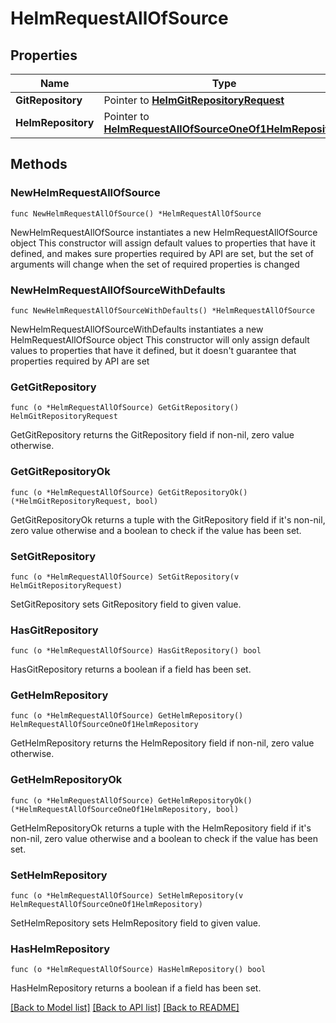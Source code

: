 # HelmRequestAllOfSource

## Properties

Name | Type | Description | Notes
------------ | ------------- | ------------- | -------------
**GitRepository** | Pointer to [**HelmGitRepositoryRequest**](HelmGitRepositoryRequest.md) |  | [optional] 
**HelmRepository** | Pointer to [**HelmRequestAllOfSourceOneOf1HelmRepository**](HelmRequestAllOfSourceOneOf1HelmRepository.md) |  | [optional] 

## Methods

### NewHelmRequestAllOfSource

`func NewHelmRequestAllOfSource() *HelmRequestAllOfSource`

NewHelmRequestAllOfSource instantiates a new HelmRequestAllOfSource object
This constructor will assign default values to properties that have it defined,
and makes sure properties required by API are set, but the set of arguments
will change when the set of required properties is changed

### NewHelmRequestAllOfSourceWithDefaults

`func NewHelmRequestAllOfSourceWithDefaults() *HelmRequestAllOfSource`

NewHelmRequestAllOfSourceWithDefaults instantiates a new HelmRequestAllOfSource object
This constructor will only assign default values to properties that have it defined,
but it doesn't guarantee that properties required by API are set

### GetGitRepository

`func (o *HelmRequestAllOfSource) GetGitRepository() HelmGitRepositoryRequest`

GetGitRepository returns the GitRepository field if non-nil, zero value otherwise.

### GetGitRepositoryOk

`func (o *HelmRequestAllOfSource) GetGitRepositoryOk() (*HelmGitRepositoryRequest, bool)`

GetGitRepositoryOk returns a tuple with the GitRepository field if it's non-nil, zero value otherwise
and a boolean to check if the value has been set.

### SetGitRepository

`func (o *HelmRequestAllOfSource) SetGitRepository(v HelmGitRepositoryRequest)`

SetGitRepository sets GitRepository field to given value.

### HasGitRepository

`func (o *HelmRequestAllOfSource) HasGitRepository() bool`

HasGitRepository returns a boolean if a field has been set.

### GetHelmRepository

`func (o *HelmRequestAllOfSource) GetHelmRepository() HelmRequestAllOfSourceOneOf1HelmRepository`

GetHelmRepository returns the HelmRepository field if non-nil, zero value otherwise.

### GetHelmRepositoryOk

`func (o *HelmRequestAllOfSource) GetHelmRepositoryOk() (*HelmRequestAllOfSourceOneOf1HelmRepository, bool)`

GetHelmRepositoryOk returns a tuple with the HelmRepository field if it's non-nil, zero value otherwise
and a boolean to check if the value has been set.

### SetHelmRepository

`func (o *HelmRequestAllOfSource) SetHelmRepository(v HelmRequestAllOfSourceOneOf1HelmRepository)`

SetHelmRepository sets HelmRepository field to given value.

### HasHelmRepository

`func (o *HelmRequestAllOfSource) HasHelmRepository() bool`

HasHelmRepository returns a boolean if a field has been set.


[[Back to Model list]](../README.md#documentation-for-models) [[Back to API list]](../README.md#documentation-for-api-endpoints) [[Back to README]](../README.md)


